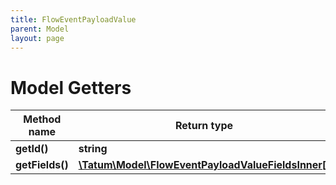 ```yaml
---
title: FlowEventPayloadValue
parent: Model
layout: page
---
```


# Model Getters

Method name | Return type | Description | Notes
------------ | ------------- | ------------- | -------------
**getId()** | **string** | Event type | [optional]
**getFields()** | [**\Tatum\Model\FlowEventPayloadValueFieldsInner[]**](../FlowEventPayloadValueFieldsInner) |  | [optional]

